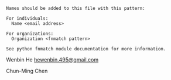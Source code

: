 ```text
Names should be added to this file with this pattern:

For individuals:
  Name <email address>

For organizations:
  Organization <fnmatch pattern>

See python fnmatch module documentation for more information.
```

Wenbin He <hewenbin.495@gmail.com>

Chun-Ming Chen
